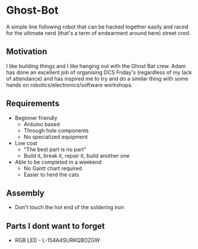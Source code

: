 # Ghost-Bot
A simple line following robot that can be hacked together easily and raced for the ultimate nerd (that's a term of endearment around here) street cred. 

## Motivation
I like building things and I like hanging out with the Ghost Bat crew. Adam has done an excellent job of organising DCS Friday's (regardless of my lack of attendance) and has inspired me to try and do a similar thing with some hands on robotics/electronics/software workshops.

## Requirements
* Beginner friendly
    * Arduino based
    * Through hole components
    * No specialized equipment
* Low cost
    * "The best part is no part"
    * Build it, break it, repair it, build another one
* Able to be completed in a weekend
    * No Gantt chart required
    * Easier to herd the cats 

## Assembly
* Don't touch the hot end of the soldering iron

## Parts I dont want to forget
* RGB LED - L-154A4SURKQBDZGW 
